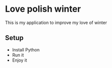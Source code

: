 # Love polish winter
This is my application to improve my love of winter
## Setup
* Install Python
* Run it
* Enjoy it
